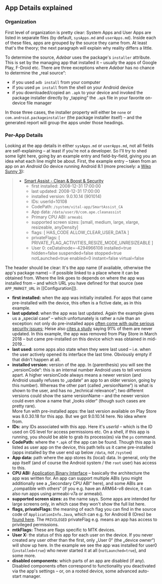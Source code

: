## App Details explained
### Organization
First level of organization is pretty clear: System Apps and User Apps are
listed in separate files (by default, `sysApps.md` and `userApps.md`). Inside
each of these files, apps are grouped by the source they came from. At least
that's the theory; the next paragraph will explain why reality differs a little.

To determine the source, *Adebar* uses the package's `installer` attribute. This
is set by the managing app that installed it – usually the apps of Google Play,
F-Droid etc. There are three exceptions where *Adebar* has no chance to determine
the „real source“:

* if you used `adb install` from your computer
* if you used `pm install` from the shell on your Android device
* if you downloaded/copied an `.apk` to your device and invoked the package installer directly by „tapping“ the `.apk` file in your favorite on-device file manager

In those three cases, the installer property will either be `none` or
`com.android.packageinstaller` (the package installer itself) – and the generated
report will group the apps under those headings.


### Per-App Details
Looking at the app details in either `sysApps.md` or `userApps.md`, not all
fields are self-explaining – at least if you're not a developer. So I'll try to
shed some light here, going by an example entry and field-by-field, giving you
an idea what each line might be about. First, the example entry – taken from an
app on an *Android Go* device running Android 8.1 (more precisely: a
[Wiko Sunny 3](https://www.gsmarena.com/wiko_sunny3-9733.php)):

> + [Smart Assist - Clean & Boost & Security](https://www.appbrain.com/app/com.ape.cleanassist)
>     + first installed: 2008-12-31 17:00:00
>     + last updated: 2008-12-31 17:00:00
>     + installed version: 9.0.10.14 (901014)
>     + IDs:     userId=10108
>     + CodePath: `/system/vital-app/SmartAssist_CA`
>     + App data: `/data/user/0/com.ape.cleanassist`
>     + Primary CPU ABI: `armeabi`
>     + supported screen sizes: [small, medium, large, xlarge, resizeable, anyDensity]
>     + flags: [ HAS_CODE ALLOW_CLEAR_USER_DATA ]
>     + privateFlags: [ PRIVATE_FLAG_ACTIVITIES_RESIZE_MODE_UNRESIZEABLE ]
>     + User 0: ceDataInode=-4294966108 installed=true hidden=false suspended=false stopped=true notLaunched=true enabled=0 instant=false virtual=false

The header should be clear: It's the app name (if available, otherwise the app's
package name) – if possible linked to a place where it can be obtained from.
Where the link goes to depends on where the app was installed from – and which
URL you have defined for that source (see `APP_MARKET_URL` in [[Configuration]]).

* **first installed:** when the app was initially installed. For apps that came
  pre-installed with the device, this often is a fictive date, as in this
  example.
* **last updated:** when the app was last updated. Again the example gives us
  a „special case“ – which unfortunately is rather a rule than an exception:
  not only do pre-installed apps [often come with quite serious security
  issues](https://www.wired.com/story/146-bugs-preinstalled-android-phones/);
  Heise also [cites a study](https://heise.de/-4630516) saying 91% of them are
  never updated. In this example, the app was removed from Play Store in March
  2018 – but came pre-installed on this device which was obtained in mid-2019…
* **last used:** some apps also state when they were last used – i.e. when the
  user actively opened its interface the last time. Obviously empty if that
  didn't happen at all.
* **installed version:** version of the app. In (parenthesis) you will see the
  „versionCode“: this is an internal number Android uses to tell versions apart.
  A higher versionCode always means a newer version (and Android usually refuses
  to „update“ an app to an older version, going by this number). Whereas the
  other part (called „versionName“) is what is shown to the user, and has no
  „technical relevance“; two different versions could show the same versionName
  – and the newer version could even show a name that „looks older“ (though such
  cases are pretty rare).  
  More fun with pre-installed apps: the last version available on Play Store was
  8.0.30.18 for this app. But we got 9.0.10.14 here. No idea where from.
* **IDs:** any IDs associated with this app. Here it's *userId* – which is the
  ID used on OS level for access permissions etc. On a shell, if this app is
  running, you should be able to grab its process(es) via the `ps` command.
* **CodePath:** where the `*.apk` of the app can be found. Though this app is
  listed as user app on the device, this path tells us it came pre-installed
  (apps installed by the user end up below `/data`, not `/system`)
* **App data:** path where the app stores its (local) data. In general, only the
  app itself (and of course the Android system / the `root` user) has access
  to this.
* **CPU ABI:** [Application Binary
  Interface](https://developer.android.com/ndk/guides/abis) – basically the
  architecture the app was written for. An app can support multiple ABIs (you
  might additionally see a „Secondary CPU ABI“ here), and some ABIs are
  „compatible with others“ (if you e.g. have an ARM64-v8 device, it can also
  run apps using armeabi-v7a or armeabi).
* **supported screen sizes:** as the name says. Some apps are intended for
  large screens only, in which case they won't show the full list here.
* **flags, privateFlags:** the meaning of each flag you can find in the source
  code of `ApplicationInfo.Java`, which can e.g. for Android 8 (Oreo) be [found
  here](http://androidxref.com/8.0.0_r4/xref/frameworks/base/core/java/android/content/pm/ApplicationInfo.java).
  The `PRIVILEGED` privateFlag e.g. means an app has access to privileged
  permissions.
* **mtkFlags:** These are flags specific to MTK devices.
* **User X:** the status of this app for each user on the device. If you never
  created any user other than the first, only „User 0“ (the „device owner“) will
  show up here. In the example we see the app was installed for user0 (`installed=true`)
  who never started it at all (`notLaunched=true`), and some more.
* **disabled components:** which parts of an app are disabled (if any). Disabled
  components often correspond to functionality you deactivated via the app's
  settings – or, on a rooted device, some advanced auto-start manager.
